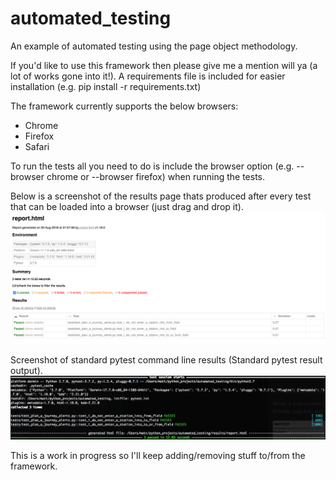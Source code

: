 # automated_testing
An example of automated testing using the page object methodology.

If you'd like to use this framework then please give me a mention will ya (a lot of works gone into it!).
A requirements file is included for easier installation (e.g. pip install -r requirements.txt)

The framework currently supports the below browsers:

 - Chrome
 - Firefox
 - Safari
 
To run the tests all you need to do is include the browser option (e.g. --browser chrome or --browser firefox)
when running the tests.

Below is a screenshot of the results page thats produced after every test that can be loaded into a 
browser (just drag and drop it).
![My image](results_screenshot.png)

Screenshot of standard pytest command line results (Standard pytest result output).
![My image](pytest_results.png)

This is a work in progress so I'll keep adding/removing stuff to/from the framework.